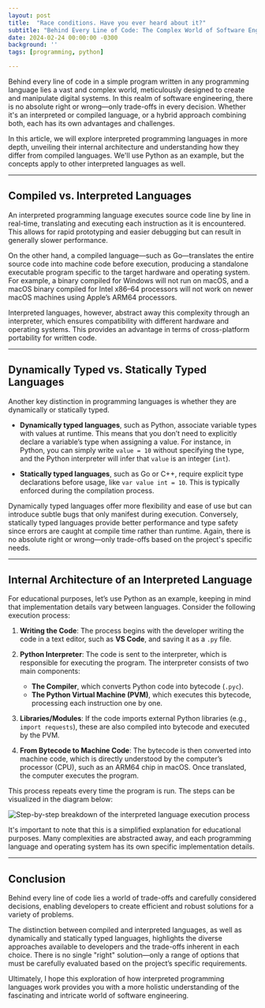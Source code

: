 ```yaml
---
layout: post
title:  "Race conditions. Have you ever heard about it?"
subtitle: "Behind Every Line of Code: The Complex World of Software Engineering"
date: 2024-02-24 00:00:00 -0300
background: ''
tags: [programming, python]

---
```


Behind every line of code in a simple program written in any programming language lies a vast and complex world, meticulously designed to create and manipulate digital systems. In this realm of software engineering, there is no absolute right or wrong—only trade-offs in every decision. Whether it's an interpreted or compiled language, or a hybrid approach combining both, each has its own advantages and challenges.  

In this article, we will explore interpreted programming languages in more depth, unveiling their internal architecture and understanding how they differ from compiled languages. We'll use Python as an example, but the concepts apply to other interpreted languages as well.  

---

## **Compiled vs. Interpreted Languages**  

An interpreted programming language executes source code line by line in real-time, translating and executing each instruction as it is encountered. This allows for rapid prototyping and easier debugging but can result in generally slower performance.  

On the other hand, a compiled language—such as Go—translates the entire source code into machine code before execution, producing a standalone executable program specific to the target hardware and operating system. For example, a binary compiled for Windows will not run on macOS, and a macOS binary compiled for Intel x86–64 processors will not work on newer macOS machines using Apple’s ARM64 processors.  

Interpreted languages, however, abstract away this complexity through an interpreter, which ensures compatibility with different hardware and operating systems. This provides an advantage in terms of cross-platform portability for written code.  

---

## **Dynamically Typed vs. Statically Typed Languages**  

Another key distinction in programming languages is whether they are dynamically or statically typed.  

- **Dynamically typed languages**, such as Python, associate variable types with values at runtime. This means that you don’t need to explicitly declare a variable’s type when assigning a value. For instance, in Python, you can simply write `value = 10` without specifying the type, and the Python interpreter will infer that `value` is an integer (`int`).  

- **Statically typed languages**, such as Go or C++, require explicit type declarations before usage, like `var value int = 10`. This is typically enforced during the compilation process.  

Dynamically typed languages offer more flexibility and ease of use but can introduce subtle bugs that only manifest during execution. Conversely, statically typed languages provide better performance and type safety since errors are caught at compile time rather than runtime. Again, there is no absolute right or wrong—only trade-offs based on the project's specific needs.  

---

## **Internal Architecture of an Interpreted Language**  

For educational purposes, let’s use Python as an example, keeping in mind that implementation details vary between languages. Consider the following execution process:  

1. **Writing the Code**: The process begins with the developer writing the code in a text editor, such as **VS Code**, and saving it as a `.py` file.  

2. **Python Interpreter**: The code is sent to the interpreter, which is responsible for executing the program. The interpreter consists of two main components:  
   - **The Compiler**, which converts Python code into bytecode (`.pyc`).  
   - **The Python Virtual Machine (PVM)**, which executes this bytecode, processing each instruction one by one.  

3. **Libraries/Modules**: If the code imports external Python libraries (e.g., `import requests`), these are also compiled into bytecode and executed by the PVM.  

4. **From Bytecode to Machine Code**: The bytecode is then converted into machine code, which is directly understood by the computer’s processor (CPU), such as an ARM64 chip in macOS. Once translated, the computer executes the program.  

This process repeats every time the program is run. The steps can be visualized in the diagram below:  

![Step-by-step breakdown of the interpreted language execution process](../../../img/posts/linguagem-interpretada-workflow.webp)  

It's important to note that this is a simplified explanation for educational purposes. Many complexities are abstracted away, and each programming language and operating system has its own specific implementation details.  

---

## **Conclusion**  

Behind every line of code lies a world of trade-offs and carefully considered decisions, enabling developers to create efficient and robust solutions for a variety of problems.  

The distinction between compiled and interpreted languages, as well as dynamically and statically typed languages, highlights the diverse approaches available to developers and the trade-offs inherent in each choice. There is no single "right" solution—only a range of options that must be carefully evaluated based on the project’s specific requirements.  

Ultimately, I hope this exploration of how interpreted programming languages work provides you with a more holistic understanding of the fascinating and intricate world of software engineering.